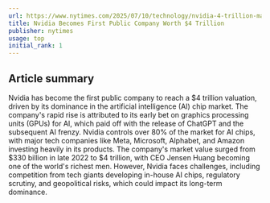 ```yaml
---
url: https://www.nytimes.com/2025/07/10/technology/nvidia-4-trillion-market-value.html
title: Nvidia Becomes First Public Company Worth $4 Trillion
publisher: nytimes
usage: top
initial_rank: 1
---
```

## Article summary
Nvidia has become the first public company to reach a $4 trillion valuation, driven by its dominance in the artificial intelligence (AI) chip market. The company's rapid rise is attributed to its early bet on graphics processing units (GPUs) for AI, which paid off with the release of ChatGPT and the subsequent AI frenzy. Nvidia controls over 80% of the market for AI chips, with major tech companies like Meta, Microsoft, Alphabet, and Amazon investing heavily in its products. The company's market value surged from $330 billion in late 2022 to $4 trillion, with CEO Jensen Huang becoming one of the world's richest men. However, Nvidia faces challenges, including competition from tech giants developing in-house AI chips, regulatory scrutiny, and geopolitical risks, which could impact its long-term dominance.
